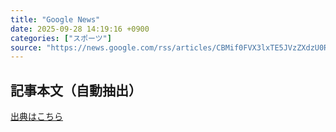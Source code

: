 ```yaml
---
title: "Google News"
date: 2025-09-28 14:19:16 +0900
categories: ["スポーツ"]
source: "https://news.google.com/rss/articles/CBMif0FVX3lxTE5JVzZXdzU0RzE0eVZpWkt2WTRhTEN5eWNUbkk2R0JjMGFrbnN6V1ZFRTdkb2VBSXFNRU4xWGx0TnFlSmdMWWdQSWE5NUV0bEpoYTlUSHZNQTZwWm9TS3lsWThDLW1MSjFkcjVTaW0td0czejVZaGlSRVBfVHZldEE?oc=5"
---
```


## 記事本文（自動抽出）
<body class="y0K44d EA71Tc" id="readabilityBody"></body>

[出典はこちら](https://news.google.com/rss/articles/CBMif0FVX3lxTE5JVzZXdzU0RzE0eVZpWkt2WTRhTEN5eWNUbkk2R0JjMGFrbnN6V1ZFRTdkb2VBSXFNRU4xWGx0TnFlSmdMWWdQSWE5NUV0bEpoYTlUSHZNQTZwWm9TS3lsWThDLW1MSjFkcjVTaW0td0czejVZaGlSRVBfVHZldEE?oc=5)
